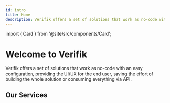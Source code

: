 ```yaml
---
id: intro
title: Home
description: Verifik offers a set of solutions that work as no-code with an easy configuration, providing the UI/UX for the end user, saving the effort of building the whole solution or consuming everything via API
---
```


import { Card } from '@site/src/components/Card';

# Welcome to Verifik

Verifik offers a set of solutions that work as no-code with an easy configuration, providing the UI/UX for the end user, saving the effort of building the whole solution or consuming everything via API.

## Our Services

<div className="row">
  <div className="col col--6">
    <Card
      title="Database Screening"
      description="Data validation (customers, companies, vehicles) from multiple global sources. The ideal solution for KYC/KYB, AML and more, ensuring the integrity and authenticity of your end-user data."
      image="/img/services/database-screening.png"
      link="/smartcheck/smartcheck"
    />
  </div>
  <div className="col col--6">
    <Card
      title="SmartAccess"
      description="A no-code solution to manage access to your platform securely and efficiently. By combining OTP codes and facial recognition with liveness detection, we offer a fast and hassle-free login experience."
      image="/img/services/smartaccess.png"
      link="/smartaccess/smartaccess"
    />
  </div>
</div>

<div className="row">
  <div className="col col--6">
    <Card
      title="Access"
      description="Everything that Smart Access has to offer but on the API level, giving the flexibility to code a custom solution based on your company needs."
      image="/img/services/access.png"
      link="/access/access"
    />
  </div>
  <div className="col col--6">
    <Card
      title="SmartEnroll"
      description="Perform a complete user onboarding process with advanced identity verification technologies such as facial recognition, ID Validations & Background checks, ensuring secure and effective registration."
      image="/img/services/smartenroll.png"
      link="/smartenroll/smartenroll"
    />
  </div>
</div>

<div className="row">
  <div className="col col--6">
    <Card
      title="Enroll"
      description="This solution includes everything that SmartEnroll does but on the API level, giving the flexibility to code a custom solution based on your company needs."
      image="/img/services/enroll.png"
      link="/enroll/enroll"
    />
  </div>
</div>